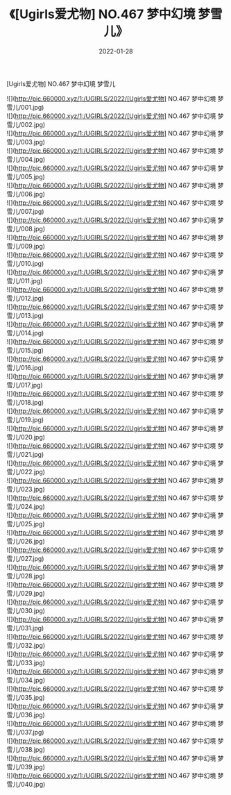 ﻿---
layout: post
title:  《[Ugirls爱尤物] NO.467 梦中幻境 梦雪儿》
date:   2022-01-28
img: http://pic.660000.xyz/1:/UGIRLS/2022/[Ugirls爱尤物] NO.467 梦中幻境 梦雪儿/000.jpg
categories: [美女, 清纯, 唯美]
---

[Ugirls爱尤物] NO.467 梦中幻境 梦雪儿

 ![](http://pic.660000.xyz/1:/UGIRLS/2022/[Ugirls爱尤物] NO.467 梦中幻境 梦雪儿/001.jpg) <br>![](http://pic.660000.xyz/1:/UGIRLS/2022/[Ugirls爱尤物] NO.467 梦中幻境 梦雪儿/002.jpg) <br>![](http://pic.660000.xyz/1:/UGIRLS/2022/[Ugirls爱尤物] NO.467 梦中幻境 梦雪儿/003.jpg) <br>![](http://pic.660000.xyz/1:/UGIRLS/2022/[Ugirls爱尤物] NO.467 梦中幻境 梦雪儿/004.jpg) <br>![](http://pic.660000.xyz/1:/UGIRLS/2022/[Ugirls爱尤物] NO.467 梦中幻境 梦雪儿/005.jpg) <br>![](http://pic.660000.xyz/1:/UGIRLS/2022/[Ugirls爱尤物] NO.467 梦中幻境 梦雪儿/006.jpg) <br>![](http://pic.660000.xyz/1:/UGIRLS/2022/[Ugirls爱尤物] NO.467 梦中幻境 梦雪儿/007.jpg) <br>![](http://pic.660000.xyz/1:/UGIRLS/2022/[Ugirls爱尤物] NO.467 梦中幻境 梦雪儿/008.jpg) <br>![](http://pic.660000.xyz/1:/UGIRLS/2022/[Ugirls爱尤物] NO.467 梦中幻境 梦雪儿/009.jpg) <br>![](http://pic.660000.xyz/1:/UGIRLS/2022/[Ugirls爱尤物] NO.467 梦中幻境 梦雪儿/010.jpg) <br>![](http://pic.660000.xyz/1:/UGIRLS/2022/[Ugirls爱尤物] NO.467 梦中幻境 梦雪儿/011.jpg) <br>![](http://pic.660000.xyz/1:/UGIRLS/2022/[Ugirls爱尤物] NO.467 梦中幻境 梦雪儿/012.jpg) <br>![](http://pic.660000.xyz/1:/UGIRLS/2022/[Ugirls爱尤物] NO.467 梦中幻境 梦雪儿/013.jpg) <br>![](http://pic.660000.xyz/1:/UGIRLS/2022/[Ugirls爱尤物] NO.467 梦中幻境 梦雪儿/014.jpg) <br>![](http://pic.660000.xyz/1:/UGIRLS/2022/[Ugirls爱尤物] NO.467 梦中幻境 梦雪儿/015.jpg) <br>![](http://pic.660000.xyz/1:/UGIRLS/2022/[Ugirls爱尤物] NO.467 梦中幻境 梦雪儿/016.jpg) <br>![](http://pic.660000.xyz/1:/UGIRLS/2022/[Ugirls爱尤物] NO.467 梦中幻境 梦雪儿/017.jpg) <br>![](http://pic.660000.xyz/1:/UGIRLS/2022/[Ugirls爱尤物] NO.467 梦中幻境 梦雪儿/018.jpg) <br>![](http://pic.660000.xyz/1:/UGIRLS/2022/[Ugirls爱尤物] NO.467 梦中幻境 梦雪儿/019.jpg) <br>![](http://pic.660000.xyz/1:/UGIRLS/2022/[Ugirls爱尤物] NO.467 梦中幻境 梦雪儿/020.jpg) <br>![](http://pic.660000.xyz/1:/UGIRLS/2022/[Ugirls爱尤物] NO.467 梦中幻境 梦雪儿/021.jpg) <br>![](http://pic.660000.xyz/1:/UGIRLS/2022/[Ugirls爱尤物] NO.467 梦中幻境 梦雪儿/022.jpg) <br>![](http://pic.660000.xyz/1:/UGIRLS/2022/[Ugirls爱尤物] NO.467 梦中幻境 梦雪儿/023.jpg) <br>![](http://pic.660000.xyz/1:/UGIRLS/2022/[Ugirls爱尤物] NO.467 梦中幻境 梦雪儿/024.jpg) <br>![](http://pic.660000.xyz/1:/UGIRLS/2022/[Ugirls爱尤物] NO.467 梦中幻境 梦雪儿/025.jpg) <br>![](http://pic.660000.xyz/1:/UGIRLS/2022/[Ugirls爱尤物] NO.467 梦中幻境 梦雪儿/026.jpg) <br>![](http://pic.660000.xyz/1:/UGIRLS/2022/[Ugirls爱尤物] NO.467 梦中幻境 梦雪儿/027.jpg) <br>![](http://pic.660000.xyz/1:/UGIRLS/2022/[Ugirls爱尤物] NO.467 梦中幻境 梦雪儿/028.jpg) <br>![](http://pic.660000.xyz/1:/UGIRLS/2022/[Ugirls爱尤物] NO.467 梦中幻境 梦雪儿/029.jpg) <br>![](http://pic.660000.xyz/1:/UGIRLS/2022/[Ugirls爱尤物] NO.467 梦中幻境 梦雪儿/030.jpg) <br>![](http://pic.660000.xyz/1:/UGIRLS/2022/[Ugirls爱尤物] NO.467 梦中幻境 梦雪儿/031.jpg) <br>![](http://pic.660000.xyz/1:/UGIRLS/2022/[Ugirls爱尤物] NO.467 梦中幻境 梦雪儿/032.jpg) <br>![](http://pic.660000.xyz/1:/UGIRLS/2022/[Ugirls爱尤物] NO.467 梦中幻境 梦雪儿/033.jpg) <br>![](http://pic.660000.xyz/1:/UGIRLS/2022/[Ugirls爱尤物] NO.467 梦中幻境 梦雪儿/034.jpg) <br>![](http://pic.660000.xyz/1:/UGIRLS/2022/[Ugirls爱尤物] NO.467 梦中幻境 梦雪儿/035.jpg) <br>![](http://pic.660000.xyz/1:/UGIRLS/2022/[Ugirls爱尤物] NO.467 梦中幻境 梦雪儿/036.jpg) <br>![](http://pic.660000.xyz/1:/UGIRLS/2022/[Ugirls爱尤物] NO.467 梦中幻境 梦雪儿/037.jpg) <br>![](http://pic.660000.xyz/1:/UGIRLS/2022/[Ugirls爱尤物] NO.467 梦中幻境 梦雪儿/038.jpg) <br>![](http://pic.660000.xyz/1:/UGIRLS/2022/[Ugirls爱尤物] NO.467 梦中幻境 梦雪儿/039.jpg) <br>![](http://pic.660000.xyz/1:/UGIRLS/2022/[Ugirls爱尤物] NO.467 梦中幻境 梦雪儿/040.jpg) <br>